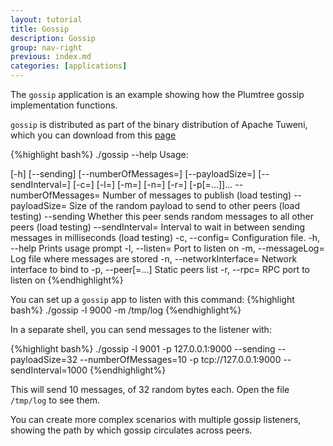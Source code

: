 ```yaml
---
layout: tutorial
title: Gossip
description: Gossip
group: nav-right
previous: index.md
categories: [applications]
---
```


The `gossip` application is an example showing how the Plumtree gossip implementation functions.

`gossip` is distributed as part of the binary distribution of Apache Tuweni, which you can download from this [page](/download)

{%highlight bash%}
./gossip --help
Usage: <main class> [-h] [--sending] [--numberOfMessages=<numberOfMessages>]
                    [--payloadSize=<payloadSize>]
                    [--sendInterval=<sendInterval>] [-c=<configPath>]
                    [-l=<port>] [-m=<messageLog>] [-n=<networkInterface>]
                    [-r=<rpcPort>] [-p[=<peers>...]]...
      --numberOfMessages=<numberOfMessages>
                            Number of messages to publish (load testing)
      --payloadSize=<payloadSize>
                            Size of the random payload to send to other peers (load
                              testing)
      --sending             Whether this peer sends random messages to all other
                              peers (load testing)
      --sendInterval=<sendInterval>
                            Interval to wait in between sending messages in
                              milliseconds (load testing)
  -c, --config=<configPath> Configuration file.
  -h, --help                Prints usage prompt
  -l, --listen=<port>       Port to listen on
  -m, --messageLog=<messageLog>
                            Log file where messages are stored
  -n, --networkInterface=<networkInterface>
                            Network interface to bind to
  -p, --peer[=<peers>...]   Static peers list
  -r, --rpc=<rpcPort>       RPC port to listen on
{%endhighlight%}

You can set up a `gossip` app to listen with this command:
{%highlight bash%}
./gossip -l 9000 -m /tmp/log
{%endhighlight%}

In a separate shell, you can send messages to the listener with:

{%highlight bash%}
./gossip -l 9001 -p 127.0.0.1:9000 --sending --payloadSize=32 --numberOfMessages=10 -p tcp://127.0.0.1:9000 --sendInterval=1000
{%endhighlight%}

This will send 10 messages, of 32 random bytes each. Open the file `/tmp/log` to see them.

You can create more complex scenarios with multiple gossip listeners, showing the path by which gossip circulates across peers.
